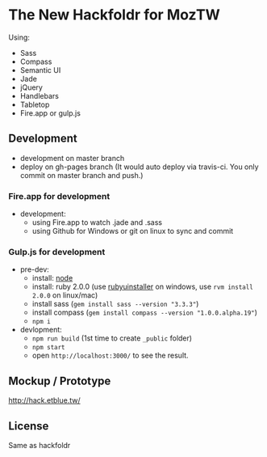 The New Hackfoldr for MozTW
============

Using:
* Sass
* Compass
* Semantic UI
* Jade
* jQuery
* Handlebars
* Tabletop
* Fire.app or gulp.js

Development
------------

* development on master branch
* deploy on gh-pages branch (It would auto deploy via travis-ci. You only commit on master branch and push.)

### Fire.app for development
* development:
    * using Fire.app to watch .jade and .sass
    * using Github for Windows or git on linux to sync and commit

### Gulp.js for development
* pre-dev:
    * install: [node](http://nodejs.org/)
    * install: ruby 2.0.0 (use [rubyuinstaller](http://rubyinstaller.org) on windows, use `rvm install 2.0.0` on linux/mac)
    * install sass (`gem install sass --version "3.3.3"`)
    * install compass (`gem install compass --version "1.0.0.alpha.19"`)
    * `npm i`
* devlopment:
    * `npm run build` (1st time to create `_public` folder)
    * `npm start`
    * open `http://localhost:3000/` to see the result.


Mockup / Prototype
------------

http://hack.etblue.tw/

License
------------

Same as hackfoldr
